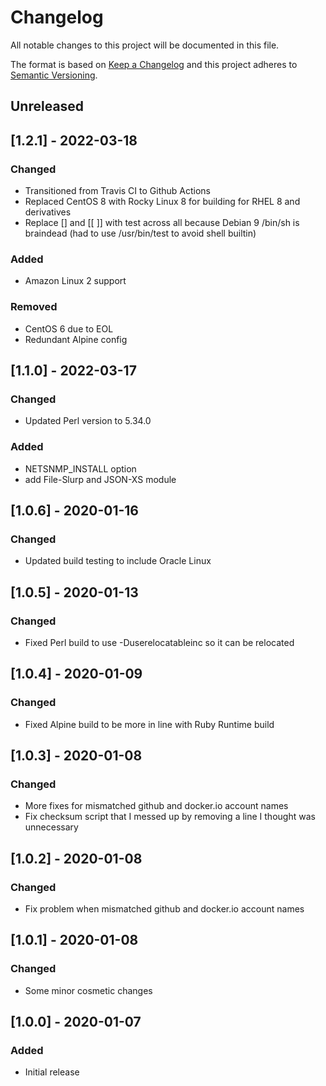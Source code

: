 # Changelog
All notable changes to this project will be documented in this file.

The format is based on [Keep a Changelog](http://keepachangelog.com/en/1.0.0/)
and this project adheres to [Semantic
Versioning](http://semver.org/spec/v2.0.0.html).

## Unreleased

## [1.2.1] - 2022-03-18

### Changed
- Transitioned from Travis CI to Github Actions
- Replaced CentOS 8 with Rocky Linux 8 for building for RHEL 8 and derivatives
- Replace [] and [[ ]] with test across all because Debian 9 /bin/sh is braindead (had to use /usr/bin/test to avoid shell builtin)

### Added
- Amazon Linux 2 support

### Removed
- CentOS 6 due to EOL
- Redundant Alpine config

## [1.1.0] - 2022-03-17

### Changed
- Updated Perl version to 5.34.0

### Added
- NETSNMP_INSTALL option
- add File-Slurp and JSON-XS module

## [1.0.6] - 2020-01-16

### Changed
- Updated build testing to include Oracle Linux

## [1.0.5] - 2020-01-13

### Changed
- Fixed Perl build to use -Duserelocatableinc so it can be relocated

## [1.0.4] - 2020-01-09

### Changed
- Fixed Alpine build to be more in line with Ruby Runtime build

## [1.0.3] - 2020-01-08

### Changed
- More fixes for mismatched github and docker.io account names
- Fix checksum script that I messed up by removing a line I thought was unnecessary

## [1.0.2] - 2020-01-08

### Changed
- Fix problem when mismatched github and docker.io account names

## [1.0.1] - 2020-01-08

### Changed
- Some minor cosmetic changes

## [1.0.0] - 2020-01-07

### Added
- Initial release
